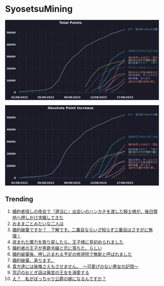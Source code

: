 # SyosetsuMining


![](https://raw.githubusercontent.com/exc4l/SyosetsuMining/main/plots/point_trend.png)

![](https://raw.githubusercontent.com/exc4l/SyosetsuMining/main/plots/point_increase.png)


## Trending

1. [婚約者探しの夜会で『適当に』出会いのハンカチを渡した騎士様が、後日領地へ押しかけ求婚してきた](https://ncode.syosetu.com/n2044ij/)
2. [おままごとみたいな二人は](https://ncode.syosetu.com/n1108ij/)
3. [婚約破棄ですか？　了解です。二番目ならいざ知らず三番目はさすがに無理！](https://ncode.syosetu.com/n1641ij/)
4. [ 盗まれた魔力を取り戻したら、王子様に見初められました](https://ncode.syosetu.com/n2736ij/)
5. [婚約者の王子が男爵令嬢と恋に落ちた、らしい](https://ncode.syosetu.com/n0615ij/)
6. [婚約破棄後、押し込まれる予定の修道院で無能と呼ばれました](https://ncode.syosetu.com/n1819ij/)
7. [婚約破棄、承ります。](https://ncode.syosetu.com/n2039ij/)
8. [貴方達には後悔さえもさせません。　～可愛げのない悪女の記憶～](https://ncode.syosetu.com/n0721ij/)
9. [窓辺のおとぎ話は廃宮の王女を溺愛する](https://ncode.syosetu.com/n1762ij/)
10. [え？　私がぽっちゃり公爵の嫁になるんですか？](https://ncode.syosetu.com/n3565ii/)
